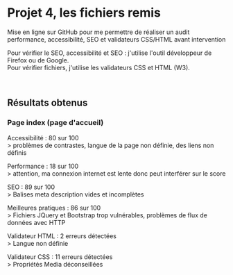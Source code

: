 <h1>Projet 4, les fichiers remis</h1>

<p>Mise en ligne sur GitHub pour me permettre de réaliser un audit performance, accessibilité, SEO et validateurs CSS/HTML avant intervention</p>
<p>Pour vérifier le SEO, accessibilité et SEO : j'utilise l'outil développeur de Firefox ou de Google. <br>
Pour vérifier fichiers, j'utilise les validateurs CSS et HTML (W3).</p>
<br>
<h2>Résultats obtenus</h2>
<h3>Page index (page d'accueil)</h3>
<p>Accessibilité : 80 sur 100 <br>
 > problèmes de contrastes, langue de la page non définie, des liens non définis <br>
  </p>
 <p>Performance : 18 sur 100 <br>
 > attention, ma connexion internet est lente donc peut interférer sur le score 
  </p>
  <p>SEO : 89 sur 100 <br>
 > Balises meta description vides et incomplètes
  </p>
  <p> Meilleures pratiques : 86 sur 100 <br>
 > Fichiers JQuery et Bootstrap trop vulnérables, problèmes de flux de données avec HTTP
  </p>
  <p> Validateur HTML : 2 erreurs détectées <br>
 > Langue non définie
  </p>
  <p> Validateur CSS : 11 erreurs détectées <br>
 > Propriétés Media déconseillées
  </p>
  
  
